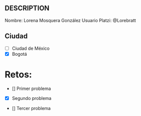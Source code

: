 ## DESCRIPTION

Nombre: Lorena Mosquera González
Usuario Platzi: @Lorebratt

## Ciudad
- [ ] Ciudad de México
- [X] Bogotá

# Retos:
  - [] Primer problema
  - [X] Segundo problema
  - [] Tercer problema
